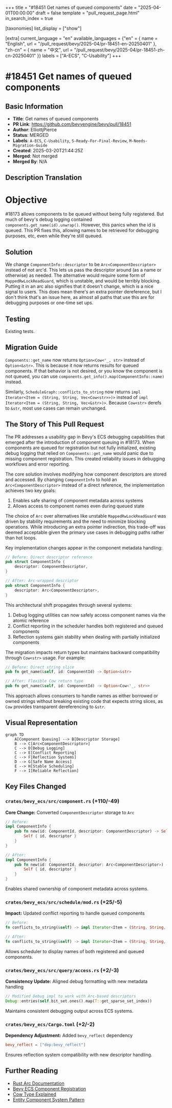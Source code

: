 +++
title = "#18451 Get names of queued components"
date = "2025-04-01T00:00:00"
draft = false
template = "pull_request_page.html"
in_search_index = true

[taxonomies]
list_display = ["show"]

[extra]
current_language = "en"
available_languages = {"en" = { name = "English", url = "/pull_request/bevy/2025-04/pr-18451-en-20250401" }, "zh-cn" = { name = "中文", url = "/pull_request/bevy/2025-04/pr-18451-zh-cn-20250401" }}
labels = ["A-ECS", "C-Usability"]
+++

# #18451 Get names of queued components

## Basic Information
- **Title**: Get names of queued components
- **PR Link**: https://github.com/bevyengine/bevy/pull/18451
- **Author**: ElliottjPierce
- **Status**: MERGED
- **Labels**: `A-ECS`, `C-Usability`, `S-Ready-For-Final-Review`, `M-Needs-Migration-Guide`
- **Created**: 2025-03-20T21:44:25Z
- **Merged**: Not merged
- **Merged By**: N/A

## Description Translation
# Objective

#18173 allows components to be queued without being fully registered. But much of bevy's debug logging contained `components.get_name(id).unwrap()`. However, this panics when the id is queued. This PR fixes this, allowing names to be retrieved for debugging purposes, etc, even while they're still queued.

## Solution

We change `ComponentInfo::descriptor` to be `Arc<ComponentDescriptor>` instead of not arc'd. This lets us pass the descriptor around (as a name or otherwise) as needed. The alternative would require some form of `MappedRwLockReadGuard`, which is unstable, and would be terribly blocking. Putting it in an arc also signifies that it doesn't change, which is a nice signal to users. This does mean there's an extra pointer dereference, but I don't think that's an issue here, as almost all paths that use this are for debugging purposes or one-time set ups.

## Testing

Existing tests.

## Migration Guide

`Components::get_name` now returns `Option<Cow<'_, str>` instead of `Option<&str>`. This is because it now returns results for queued components. If that behavior is not desired, or you know the component is not queued, you can use `components.get_info().map(ComponentInfo::name)` instead.

Similarly, `ScheduleGraph::conflicts_to_string` now returns `impl Iterator<Item = (String, String, Vec<Cow<str>>)>` instead of `impl Iterator<Item = (String, String, Vec<&str>)>`. Because `Cow<str>` derefs to `&str`, most use cases can remain unchanged.


## The Story of This Pull Request

The PR addresses a usability gap in Bevy's ECS debugging capabilities that emerged after the introduction of component queuing in #18173. When components are queued for registration but not fully initialized, existing debug logging that relied on `Components::get_name` would panic due to missing component registration. This created reliability issues in debugging workflows and error reporting.

The core solution involves modifying how component descriptors are stored and accessed. By changing `ComponentInfo` to hold an `Arc<ComponentDescriptor>` instead of a direct reference, the implementation achieves two key goals:
1. Enables safe sharing of component metadata across systems
2. Allows access to component names even during queued state

The choice of `Arc` over alternatives like unstable `MappedRwLockReadGuard` was driven by stability requirements and the need to minimize blocking operations. While introducing an extra pointer indirection, this trade-off was deemed acceptable given the primary use cases in debugging paths rather than hot loops.

Key implementation changes appear in the component metadata handling:

```rust
// Before: Direct descriptor reference
pub struct ComponentInfo {
    descriptor: ComponentDescriptor,
}

// After: Arc-wrapped descriptor
pub struct ComponentInfo {
    descriptor: Arc<ComponentDescriptor>,
}
```

This architectural shift propagates through several systems:
1. Debug logging utilities can now safely access component names via the atomic reference
2. Conflict reporting in the scheduler handles both registered and queued components
3. Reflection systems gain stability when dealing with partially initialized components

The migration impacts return types but maintains backward compatibility through `Cow<str>` usage. For example:

```rust
// Before: Direct string slice
pub fn get_name(&self, id: ComponentId) -> Option<&str>

// After: Flexible Cow return type
pub fn get_name(&self, id: ComponentId) -> Option<Cow<'_, str>>
```

This approach allows consumers to handle names as either borrowed or owned strings without breaking existing code that expects string slices, as `Cow` provides transparent dereferencing to `&str`.

## Visual Representation

```mermaid
graph TD
    A[Component Queuing] --> B[Descriptor Storage]
    B --> C[Arc<ComponentDescriptor>]
    C --> D[Debug Logging]
    C --> E[Conflict Reporting]
    C --> F[Reflection Systems]
    D --> G[Safe Name Access]
    E --> H[Stable Scheduling]
    F --> I[Reliable Reflection]
```

## Key Files Changed

### `crates/bevy_ecs/src/component.rs` (+110/-49)
**Core Change:** Converted `ComponentDescriptor` storage to `Arc`
```rust
// Before:
impl ComponentInfo {
    pub fn new(id: ComponentId, descriptor: ComponentDescriptor) -> Self {
        Self { id, descriptor }
    }
}

// After:
impl ComponentInfo {
    pub fn new(id: ComponentId, descriptor: Arc<ComponentDescriptor>) -> Self {
        Self { id, descriptor }
    }
}
```
Enables shared ownership of component metadata across systems.

### `crates/bevy_ecs/src/schedule/mod.rs` (+25/-5)
**Impact:** Updated conflict reporting to handle queued components
```rust
// Before:
fn conflicts_to_string(&self) -> impl Iterator<Item = (String, String, Vec<&str>)> + '_ 

// After:
fn conflicts_to_string(&self) -> impl Iterator<Item = (String, String, Vec<Cow<str>>)> + '_ 
```
Allows scheduler to display names of both registered and queued components.

### `crates/bevy_ecs/src/query/access.rs` (+2/-3)
**Consistency Update:** Aligned debug formatting with new metadata handling
```rust
// Modified Debug impl to work with Arc-based descriptors
Debug::entries(self.bit_set.ones().map(T::get_sparse_set_index))
```
Maintains consistent debugging output across ECS systems.

### `crates/bevy_ecs/Cargo.toml` (+2/-2)
**Dependency Adjustment:** Added `bevy_reflect` dependency
```toml
bevy_reflect = ["dep:bevy_reflect"]
```
Ensures reflection system compatibility with new descriptor handling.

## Further Reading
- [Rust Arc Documentation](https://doc.rust-lang.org/std/sync/struct.Arc.html)
- [Bevy ECS Component Registration](https://bevyengine.org/learn/book/next/ecs/components/)
- [Cow Type Explained](https://doc.rust-lang.org/std/borrow/enum.Cow.html)
- [Entity Component System Pattern](https://en.wikipedia.org/wiki/Entity_component_system)